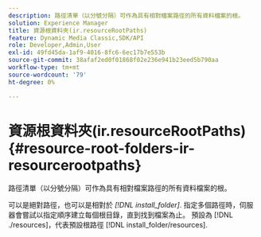 ```yaml
---
description: 路徑清單（以分號分隔）可作為具有相對檔案路徑的所有資料檔案的根。
solution: Experience Manager
title: 資源根資料夾(ir.resourceRootPaths)
feature: Dynamic Media Classic,SDK/API
role: Developer,Admin,User
exl-id: 49fd45da-1af9-4016-8fc6-6ec17b7e553b
source-git-commit: 38afaf2ed0f01868f02e236e941b23eed5b790aa
workflow-type: tm+mt
source-wordcount: '79'
ht-degree: 0%

---
```


# 資源根資料夾(ir.resourceRootPaths){#resource-root-folders-ir-resourcerootpaths}

路徑清單（以分號分隔）可作為具有相對檔案路徑的所有資料檔案的根。

可以是絕對路徑，也可以是相對於 *[!DNL install_folder]*. 指定多個路徑時，伺服器會嘗試以指定順序建立每個根目錄，直到找到檔案為止。 預設為 [!DNL ./resources]，代表預設根路徑 [!DNL install_folder/resources].
